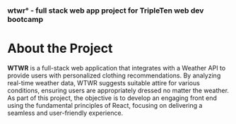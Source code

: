 ### wtwr° - full stack web app project for TripleTen web dev bootcamp

# About the Project

**WTWR** is a full-stack web application that integrates with a Weather API to provide users with personalized clothing recommendations. By analyzing real-time weather data, WTWR suggests suitable attire for various conditions, ensuring users are appropriately dressed no matter the weather. As part of this project, the objective is to develop an engaging front end using the fundamental principles of React, focusing on delivering a seamless and user-friendly experience.
